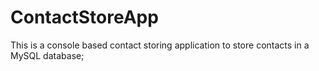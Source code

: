 # ContactStoreApp
This is a console based contact storing application to store contacts in a MySQL database;
